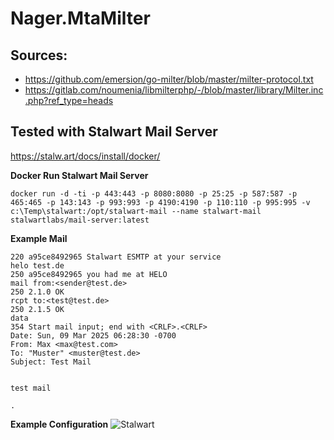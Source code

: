 # Nager.MtaMilter

## Sources:
- https://github.com/emersion/go-milter/blob/master/milter-protocol.txt
- https://gitlab.com/noumenia/libmilterphp/-/blob/master/library/Milter.inc.php?ref_type=heads

## Tested with Stalwart Mail Server

https://stalw.art/docs/install/docker/

**Docker Run Stalwart Mail Server**
```
docker run -d -ti -p 443:443 -p 8080:8080 -p 25:25 -p 587:587 -p 465:465 -p 143:143 -p 993:993 -p 4190:4190 -p 110:110 -p 995:995 -v c:\Temp\stalwart:/opt/stalwart-mail --name stalwart-mail stalwartlabs/mail-server:latest
```

**Example Mail**
```
220 a95ce8492965 Stalwart ESMTP at your service
helo test.de
250 a95ce8492965 you had me at HELO
mail from:<sender@test.de>
250 2.1.0 OK
rcpt to:<test@test.de>
250 2.1.5 OK
data
354 Start mail input; end with <CRLF>.<CRLF>
Date: Sun, 09 Mar 2025 06:28:30 -0700
From: Max <max@test.com>
To: "Muster" <muster@test.de>
Subject: Test Mail


test mail

.
```


**Example Configuration**
![Stalwart](https://github.com/user-attachments/assets/8a624f35-7883-42b2-947f-d13efa942004)

